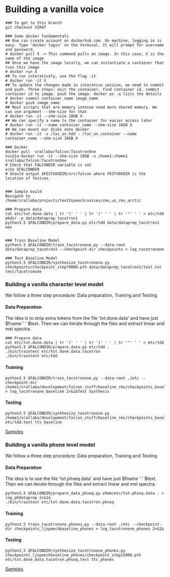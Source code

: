 # Building a vanilla voice

```text
### To get to this branch
git checkout VIRAT

### Some docker fundamentals
## One can create account on dockerhub.com. On machine, logging in is easy. Type 'docker login' on the terminal. It will prompt for username and password.
# docker pull X -> This command pulls an image. In this case, X is the name of the image
## Once we have the image locally, we can instantiate a container that runs this image
# docker run X
## To run interatively, use the flag -it
# docker run -it X
## To update the changes made in interative session, we need to commit and push. Three steps: exit the container, find container id, commit container id to image. push the image. docker ps -a lists the details
# docker commit container_name image_name
# docker push image_name
## Most scripts that are memory intense need more shared memory. We can use argument --shm-size for that
# docker run -it --shm-size 10GB X
## We can specify a name to the container for easier access later
# docker run -it --name container_name --shm-size 10GB X
## We can mount our disks onto docker
# docker run -it -v /loc_on_hdd : /loc_on_container --name container_name --shm-size 10GB X

### Docker
docker pull  srallaba/falcon:TacotronOne
nvidia-docker run -it --shm-size 10GB -v /home1:/home1  srallaba/falcon:TacotronOne
# Check that FALCONDIR variable is set
echo $FALCONDIR
# Should output $FESTVOXDIR/src/falcon where FESTVOXDIR is the location of festvox. 


### Sample build
Navigate to /home/srallaba/projects/text2speech/voices/cmu_us_rms_arctic

### Prepare data
cat etc/txt.done.data | tr '(' ' ' | tr ')' ' ' | tr '"' ' ' > etc/tdd
mkdir -p data/dataprep_tacotron1
python3.5 $FALCONDIR/prepare_data.py etc/tdd data/dataprep_tacotron1 wav


### Train Baseline Model
python3.5 $FALCONDIR/train_tacotronone.py --data-root data/dataprep_tacotron1 --checkpoint-dir checkpoints > log_tacotronone

### Test Baseline Model
python3.5 $FALCONDIR/synthesize_tacotronone.py checkpoints/checkpoint_step70000.pth data/dataprep_tacotron1/test.txt test/tacotronone
```

### Building a vanilla character level model

We follow a three step procedure: Data preparation, Training and Testing

#### Data Preparation

The idea is to strip extra tokens from the file 'txt.done.data' and have just $fname ' ' $text. Then we can iterate through the files and extract linear and mel spectra. 

```text
### Prepare data
cat etc/txt.done.data | tr '(' ' ' | tr ')' ' ' | tr '"' ' ' > etc/tdd
python3.5 $FALCONDIR/prepare_data.py etc/tdd .
./bin/traintest etc/txt.done.data.tacotron
./bin/traintest etc/tdd 
```

#### Training

```text
python3.5 $FALCONDIR/train_tacotronone.py --data-root ./etc --checkpoint-dir /home1/srallaba/development/falcon_stuff/baseline_rms/checkpoints_baseline > log_tacotronone_baseline 2>&1&Test Synthesis
```

#### Testing

```text
python3.5 $FALCONDIR/synthesize_tacotronone.py /home1/srallaba/development/falcon_stuff/baseline_rms/checkpoints_baseline/checkpoint_step10000.pth etc/tdd.test tts_baseline    
```

[Samples](http://tts.speech.cs.cmu.edu/rsk/development/falcon/kitchens/kitchen_tacotron/tts_baseline/)

### Building a vanilla phone level model

We follow a three step procedure: Data preparation, Training and Testing

#### Data Preparation

The idea is to use the file 'txt.phseq.data' and have just $fname ' ' $text. Then we can iterate through the files and extract linear and mel spectra. 

```text
python3.5 $FALCONDIR/prepare_data_phseq.py ehmm/etc/txt.phseq.data . > log_phdataprep 2>&1&
./bin/traintest etc/txt.done.data.tacotron.phseq
```

#### Training

```text
python3.5 train_tacotronone_phones.py --data-root ./etc --checkpoint-dir checkpoints_ljspeechbaseline_phones > log_tacotronone_phones 2>&1&
```

#### Testing

```text
python3.5 $FALCONDIR/synthesize_tacotronone_phones.py checkpoints_ljspeechbaseline_phones/checkpoint_step25000.pth etc/txt.done.data.tacotron.phseq.test tts_phones
```

[Samples](http://tts.speech.cs.cmu.edu/rsk/development/falcon/kitchens/kitchen_tacotron/tts_phones/)

## 


